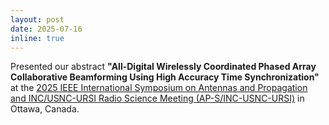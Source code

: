 ```yaml
---
layout: post
date: 2025-07-16
inline: true
---
```


Presented our abstract **"All-Digital Wirelessly Coordinated Phased Array Collaborative Beamforming Using High Accuracy Time Synchronization"** at the [2025 IEEE International Symposium on Antennas and Propagation and INC/USNC-URSI Radio Science Meeting (AP-S/INC-USNC-URSI)](https://2025.apsursi.org) in Ottawa, Canada.